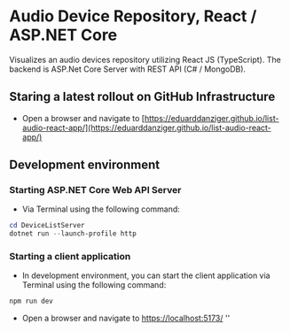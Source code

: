 # Audio Device Repository, React / ASP.NET Core 


Visualizes an audio devices repository utilizing React JS (TypeScript). The backend is ASP.Net Core Server with REST API (C# / MongoDB).

## Staring a latest rollout on GitHub Infrastructure
- Open a browser and navigate to [https://eduarddanziger.github.io/list-audio-react-app/](https://eduarddanziger.github.io/list-audio-react-app/)

## Development environment

### Starting ASP.NET Core Web API Server

- Via Terminal using the following command:

```powershell or bash
cd DeviceListServer
dotnet run --launch-profile http
```

### Starting a client application
- In development environment, you can start the client application via Terminal using the following command:

```powershell or bash
npm run dev
```

- Open a browser and navigate to [https://localhost:5173/](https://localhost:5173/)
''

